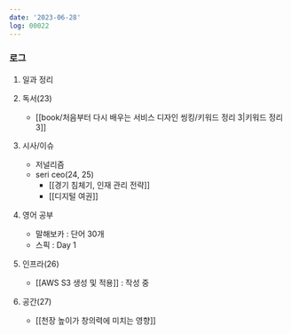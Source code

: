 ```yaml
---
date: '2023-06-28'
log: 00022
---
```


### 로그

1. 일과 정리


2. 독서(23)
	- [[book/처음부터 다시 배우는 서비스 디자인 씽킹/키워드 정리 3|키워드 정리 3]]


3. 시사/이슈
	- 저널리즘
	- seri ceo(24, 25)
		- [[경기 침체기, 인재 관리 전략]]
		- [[디지털 여권]]


4. 영어 공부
	- 말해보카 : 단어 30개
	- 스픽 : Day 1


5. 인프라(26)
	- [[AWS S3 생성 및 적용]] : 작성 중


6. 공간(27)
	- [[천장 높이가 창의력에 미치는 영향]]